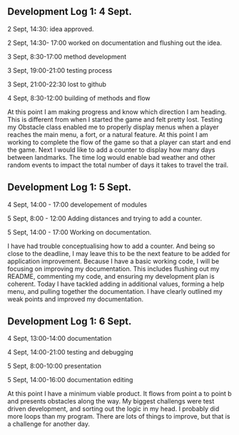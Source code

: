 ﻿

## Development Log 1: 4 Sept. 

2 Sept, 14:30: idea approved.

2 Sept, 14:30- 17:00 worked on documentation and flushing out the idea.

3 Sept, 8:30-17:00 method development

3 Sept, 19:00-21:00 testing process

3 Sept, 21:00-22:30 lost to github

4 Sept, 8:30-12:00 building of methods and flow

At this point I am making progress and know which direction I am heading. This is different from when I started the game and felt pretty lost. Testing my Obstacle class enabled me to properly display menus when a player reaches the main menu, a fort, or a natural feature. At this point I am working to complete the flow of the game so that a player can start and end the game. Next I would like to add a counter to display how many days between landmarks. The time log would enable bad weather and other random events to impact the total number of days it takes to travel the trail.


## Development Log 1: 5 Sept. 

4 Sept, 14:00 - 17:00 developement of modules

5 Sept, 8:00 - 12:00 Adding distances and trying to add a counter.

5 Sept, 14:00 - 17:00 Working on documentation.

I have had trouble conceptualising how to add a counter. And being so close to the deadline, I may leave this to be the next feature to be added for application improvement. Because I have a basic working code, I will be focusing on improving my documentation. This includes flushing out my README, commenting my code, and ensuring my development plan is coherent.
Today I have tackled adding in additional values, forming a help menu, and pulling together the documentation. I have clearly outlined my weak points and improved my documentation. 


## Development Log 1: 6 Sept.

4 Sept, 13:00-14:00 documentation

4 Sept, 14:00-21:00 testing and debugging

5 Sept, 8:00-10:00 presentation

5 Sept, 14:00-16:00 documentation editing

At this point I have a minimum viable product. It flows from point a to point b and presents obstacles along the way. My biggest challengs were test driven development, and sorting out the logic in my head. I probably did more loops than my program. There are lots of things to improve, but that is a challenge for another day. 